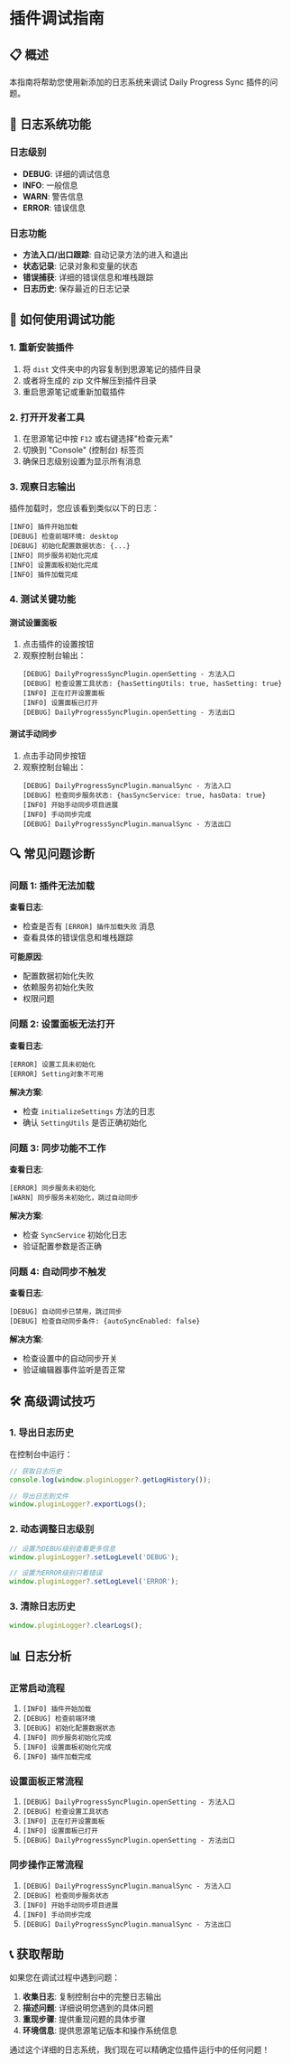 # 插件调试指南

## 📋 概述

本指南将帮助您使用新添加的日志系统来调试 Daily Progress Sync 插件的问题。

## 🔧 日志系统功能

### 日志级别
- **DEBUG**: 详细的调试信息
- **INFO**: 一般信息
- **WARN**: 警告信息  
- **ERROR**: 错误信息

### 日志功能
- **方法入口/出口跟踪**: 自动记录方法的进入和退出
- **状态记录**: 记录对象和变量的状态
- **错误捕获**: 详细的错误信息和堆栈跟踪
- **日志历史**: 保存最近的日志记录

## 🚀 如何使用调试功能

### 1. 重新安装插件

1. 将 `dist` 文件夹中的内容复制到思源笔记的插件目录
2. 或者将生成的 zip 文件解压到插件目录
3. 重启思源笔记或重新加载插件

### 2. 打开开发者工具

1. 在思源笔记中按 `F12` 或右键选择"检查元素"
2. 切换到 "Console" (控制台) 标签页
3. 确保日志级别设置为显示所有消息

### 3. 观察日志输出

插件加载时，您应该看到类似以下的日志：

```
[INFO] 插件开始加载
[DEBUG] 检查前端环境: desktop
[DEBUG] 初始化配置数据状态: {...}
[INFO] 同步服务初始化完成
[INFO] 设置面板初始化完成
[INFO] 插件加载完成
```

### 4. 测试关键功能

#### 测试设置面板
1. 点击插件的设置按钮
2. 观察控制台输出：
   ```
   [DEBUG] DailyProgressSyncPlugin.openSetting - 方法入口
   [DEBUG] 检查设置工具状态: {hasSettingUtils: true, hasSetting: true}
   [INFO] 正在打开设置面板
   [INFO] 设置面板已打开
   [DEBUG] DailyProgressSyncPlugin.openSetting - 方法出口
   ```

#### 测试手动同步
1. 点击手动同步按钮
2. 观察控制台输出：
   ```
   [DEBUG] DailyProgressSyncPlugin.manualSync - 方法入口
   [DEBUG] 检查同步服务状态: {hasSyncService: true, hasData: true}
   [INFO] 开始手动同步项目进展
   [INFO] 手动同步完成
   [DEBUG] DailyProgressSyncPlugin.manualSync - 方法出口
   ```

## 🔍 常见问题诊断

### 问题 1: 插件无法加载

**查看日志**:
- 检查是否有 `[ERROR] 插件加载失败` 消息
- 查看具体的错误信息和堆栈跟踪

**可能原因**:
- 配置数据初始化失败
- 依赖服务初始化失败
- 权限问题

### 问题 2: 设置面板无法打开

**查看日志**:
```
[ERROR] 设置工具未初始化
[ERROR] Setting对象不可用
```

**解决方案**:
- 检查 `initializeSettings` 方法的日志
- 确认 `SettingUtils` 是否正确初始化

### 问题 3: 同步功能不工作

**查看日志**:
```
[ERROR] 同步服务未初始化
[WARN] 同步服务未初始化，跳过自动同步
```

**解决方案**:
- 检查 `SyncService` 初始化日志
- 验证配置参数是否正确

### 问题 4: 自动同步不触发

**查看日志**:
```
[DEBUG] 自动同步已禁用，跳过同步
[DEBUG] 检查自动同步条件: {autoSyncEnabled: false}
```

**解决方案**:
- 检查设置中的自动同步开关
- 验证编辑器事件监听是否正常

## 🛠️ 高级调试技巧

### 1. 导出日志历史

在控制台中运行：
```javascript
// 获取日志历史
console.log(window.pluginLogger?.getLogHistory());

// 导出日志到文件
window.pluginLogger?.exportLogs();
```

### 2. 动态调整日志级别

```javascript
// 设置为DEBUG级别查看更多信息
window.pluginLogger?.setLogLevel('DEBUG');

// 设置为ERROR级别只看错误
window.pluginLogger?.setLogLevel('ERROR');
```

### 3. 清除日志历史

```javascript
window.pluginLogger?.clearLogs();
```

## 📊 日志分析

### 正常启动流程
1. `[INFO] 插件开始加载`
2. `[DEBUG] 检查前端环境`
3. `[DEBUG] 初始化配置数据状态`
4. `[INFO] 同步服务初始化完成`
5. `[INFO] 设置面板初始化完成`
6. `[INFO] 插件加载完成`

### 设置面板正常流程
1. `[DEBUG] DailyProgressSyncPlugin.openSetting - 方法入口`
2. `[DEBUG] 检查设置工具状态`
3. `[INFO] 正在打开设置面板`
4. `[INFO] 设置面板已打开`
5. `[DEBUG] DailyProgressSyncPlugin.openSetting - 方法出口`

### 同步操作正常流程
1. `[DEBUG] DailyProgressSyncPlugin.manualSync - 方法入口`
2. `[DEBUG] 检查同步服务状态`
3. `[INFO] 开始手动同步项目进展`
4. `[INFO] 手动同步完成`
5. `[DEBUG] DailyProgressSyncPlugin.manualSync - 方法出口`

## 📞 获取帮助

如果您在调试过程中遇到问题：

1. **收集日志**: 复制控制台中的完整日志输出
2. **描述问题**: 详细说明您遇到的具体问题
3. **重现步骤**: 提供重现问题的具体步骤
4. **环境信息**: 提供思源笔记版本和操作系统信息

通过这个详细的日志系统，我们现在可以精确定位插件运行中的任何问题！